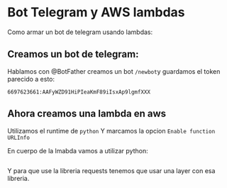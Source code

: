 # Bot Telegram y AWS lambdas

Como armar un bot de telegram usando lambdas:

## Creamos un bot de telegram:

Hablamos con @BotFather creamos un bot `/newbot`y guardamos el token parecido a esto:

```
6697623661:AAFyWZD91HiPIeaKmF89iIsxAp9lgmfXXX
```

## Ahora creamos una lambda en aws

Utilizamos el runtime de `python` 
Y marcamos la opcion `Enable function URLInfo`

En cuerpo de la lmabda vamos a utilizar python:

```python

```
Y para que use la libreria requests tenemos que usar una layer con esa libreria.

